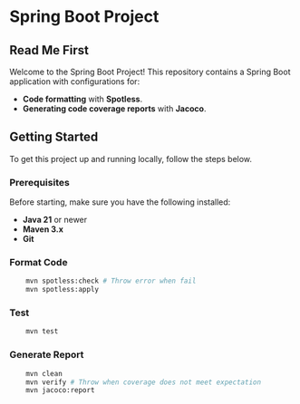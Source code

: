 # Spring Boot Project

## Read Me First

Welcome to the Spring Boot Project! This repository contains a Spring Boot application with configurations for:

- **Code formatting** with **Spotless**.
- **Generating code coverage reports** with **Jacoco**.

## Getting Started

To get this project up and running locally, follow the steps below.

### Prerequisites

Before starting, make sure you have the following installed:

- **Java 21** or newer
- **Maven 3.x**
- **Git**

### Format Code
```bash
    mvn spotless:check # Throw error when fail
    mvn spotless:apply
```

### Test
```bash
    mvn test
```

### Generate Report
```bash
    mvn clean
    mvn verify # Throw when coverage does not meet expectation
    mvn jacoco:report
```